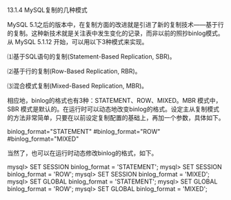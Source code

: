 #### 
  13.1.4 MySQL复制的几种模式


MySQL 5.1之后的版本中，在复制方面的改进就是引进了新的复制技术——基于行的复制。这种新技术就是关注表中发生变化的记录，而非以前的照抄binlog模式。从 MySQL 5.1.12 开始，可以用以下3种模式来实现。

⑴基于SQL语句的复制(Statement-Based Replication, SBR)。

⑵基于行的复制(Row-Based Replication, RBR)。

⑶混合模式复制(Mixed-Based Replication, MBR)。

相应地，binlog的格式也有3种：STATEMENT、ROW、MIXED。MBR 模式中，SBR 模式是默认的。在运行时可以动态地改变binlog的格式。设定主从复制模式的方法非常简单，只要在以前设定复制配置的基础上，再加一个参数，具体如下。

&#13;
    binlog_format="STATEMENT"&#13;
    #binlog_format="ROW"&#13;
    #binlog_format="MIXED"&#13;

当然了，也可以在运行时动态修改binlog的格式，如下。

&#13;
    mysql> SET SESSION binlog_format = 'STATEMENT';&#13;
    mysql> SET SESSION binlog_format = 'ROW';&#13;
    mysql> SET SESSION binlog_format = 'MIXED';&#13;
    mysql> SET GLOBAL binlog_format = 'STATEMENT';&#13;
    mysql> SET GLOBAL binlog_format = 'ROW';&#13;
    mysql> SET GLOBAL binlog_format = 'MIXED';&#13;

